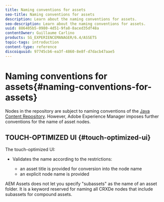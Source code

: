 ```yaml
---
title: Naming conventions for assets
seo-title: Naming conventions for assets
description: Learn about the naming conventions for assets.
seo-description: Learn about the naming conventions for assets.
uuid: 886405b5-0980-4d51-9fa8-8aced35df48a
contentOwner: Guillaume Carlino
products: SG_EXPERIENCEMANAGER/6.4/ASSETS
topic-tags: introduction
content-type: reference
discoiquuid: 97745cb6-ea3f-4860-8e8f-d7dacb47aae5
---
```


# Naming conventions for assets{#naming-conventions-for-assets}

Nodes in the repository are subject to naming conventions of the [Java Content Repository](../../sites/developing/using/the-basics.md#javacontentrepository). However, Adobe Experience Manager imposes further conventions for the name of asset nodes.

## TOUCH-OPTIMIZED UI {#touch-optimized-ui}

The touch-optimized UI:

* Validates the name according to the restrictions:

    * an asset title is provided for conversion into the node name
    * an explicit node name is provided

AEM Assets does not let you specify "subassets" as the name of an asset folder. It is a keyword reserved for naming all CRXDe nodes that include subassets for compound assets. 
